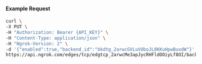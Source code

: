 <!-- Code generated for API Clients. DO NOT EDIT. -->

#### Example Request

```bash
curl \
-X PUT \
-H "Authorization: Bearer {API_KEY}" \
-H "Content-Type: application/json" \
-H "Ngrok-Version: 2" \
-d '{"enabled":true,"backend_id":"bkdtg_2arwcGVLuVUboJL8KKuHpwBuxdW"}' \
https://api.ngrok.com/edges/tcp/edgtcp_2arwcMe3apJycRHFldOOiyLf8OI/backend
```
